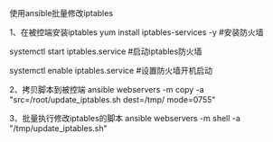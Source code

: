 使用ansible批量修改iptables

1、在被控端安装iptables
yum install iptables-services -y  #安装防火墙

systemctl start iptables.service  #启动iptables防火墙

systemctl enable iptables.service #设置防火墙开机启动

2、拷贝脚本到被控端
ansible webservers -m copy -a "src=/root/update_iptables.sh dest=/tmp/ mode=0755"

3、批量执行修改iptables的脚本
ansible webservers -m shell -a "/tmp/update_iptables.sh"
